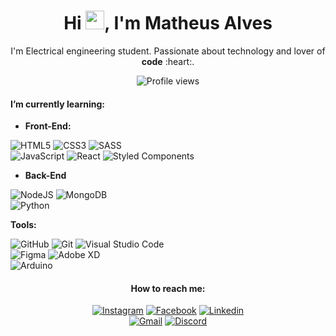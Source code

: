 <h1 align="center">Hi <img src="https://raw.githubusercontent.com/kaueMarques/kaueMarques/master/hi.gif" height="30px">, I'm Matheus Alves</h1>

<p align="center">I'm Electrical engineering student. Passionate about technology and lover of <b>code</b> :heart:.</p>
<p align="center"> <img src="https://komarev.com/ghpvc/?username=matheralvs&color=7844e9&style=flat-square" alt="Profile views" /> </p>

#### I’m currently learning:

- **Front-End:**

![HTML5](https://img.shields.io/badge/html5-%237844E9.svg?style=for-the-badge&logo=html5&logoColor=white)
![CSS3](https://img.shields.io/badge/css3-%237844E9.svg?style=for-the-badge&logo=css3&logoColor=white)
![SASS](https://img.shields.io/badge/SASS-%237844E9.svg?style=for-the-badge&logo=SASS&logoColor=white)<br>
![JavaScript](https://img.shields.io/badge/javascript-%237844E9.svg?style=for-the-badge&logo=javascript&logoColor=%23ffffff)
![React](https://img.shields.io/badge/react-%237844E9.svg?style=for-the-badge&logo=react&logoColor=%23ffffff)
![Styled Components](https://img.shields.io/badge/styled--components-7844E9?style=for-the-badge&logo=styled-components&logoColor=white)


- **Back-End**

![NodeJS](https://img.shields.io/badge/node.js-7844E9?style=for-the-badge&logo=node.js&logoColor=white)
![MongoDB](https://img.shields.io/badge/MongoDB-%237844E9.svg?style=for-the-badge&logo=mongodb&logoColor=white)<br>
![Python](https://img.shields.io/badge/python-7844E9?style=for-the-badge&logo=python&logoColor=white)

**Tools:**

![GitHub](https://img.shields.io/badge/github-%237844E9.svg?style=for-the-badge&logo=github&logoColor=white)
![Git](https://img.shields.io/badge/git-%237844E9.svg?style=for-the-badge&logo=git&logoColor=white)
![Visual Studio Code](https://img.shields.io/badge/Visual%20Studio%20Code-7844E9.svg?style=for-the-badge&logo=visual-studio-code&logoColor=white)<br>
![Figma](https://img.shields.io/badge/figma-%237844E9.svg?style=for-the-badge&logo=figma&logoColor=white)
![Adobe XD](https://img.shields.io/badge/Adobe%20XD-7844E9?style=for-the-badge&logo=Adobe%20XD&logoColor=white)<br>
![Arduino](https://img.shields.io/badge/-Arduino-7844E9?style=for-the-badge&logo=Arduino&logoColor=white)

<h4 align="center">How to reach me:</h4>
<p align="center">
  <a href="https://www.instagram.com/mather.alvs/" target="_blank"><img src="https://img.shields.io/badge/Instagram-%23E4405F.svg?style=for-the-badge&logo=Instagram&logoColor=white" title="Instagram"></a>
  <a href="https://www.facebook.com/mather.alvs/" target="_blank"><img src="https://img.shields.io/badge/Facebook-%231877F2.svg?style=for-the-badge&logo=Facebook&logoColor=white" title="Facebook"></a>
  <a href="https://www.linkedin.com/in/matheus-alves-076074249/" target="_blank" title="Linkedin"><img src="https://img.shields.io/badge/linkedin-%230077B5.svg?style=for-the-badge&logo=linkedin&logoColor=white" title="Linkedin"></a><br/>
  <a href="#" target="_blank"><img src="https://img.shields.io/badge/Gmail-D14836?style=for-the-badge&logo=gmail&logoColor=white" title="Gmail"></a>
  <a href="#" target="_blank"><img src="https://img.shields.io/badge/mtalves%235538-%237289DA.svg?style=for-the-badge&logo=discord&logoColor=white" title="Discord"></a>
 </p>

<!--
**matheralvs/matheralvs** is a ✨ _special_ ✨ repository because its `README.md` (this file) appears on your GitHub profile.

Here are some ideas to get you started:

- 🔭 I’m currently working on ...
- 🌱 I’m currently learning ...
- 👯 I’m looking to collaborate on ...
- 🤔 I’m looking for help with ...
- 💬 Ask me about ...
- 📫 How to reach me: ...
- 😄 Pronouns: ...
- ⚡ Fun fact: ...
-->
